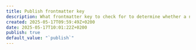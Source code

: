 ```yaml
---
title: Publish frontmatter key
description: What frontmatter key to check for to determine whether a note is visible to Quartz Syncer.
created: 2025-05-17T09:59:49Z+0200
date: 2025-05-17T10:01:22Z+0200
publish: true
default_value: "`publish`"
---
```

